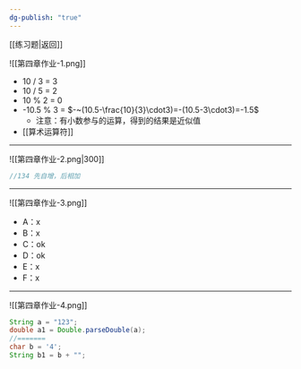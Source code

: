 ```yaml
---
dg-publish: "true"
---
```

[[练习题|返回]]

![[第四章作业-1.png]]
- 10 / 3 = 3
- 10 / 5 = 2
- 10 % 2 = 0
- -10.5 % 3 = $-~(10.5-\frac{10}{3}\cdot3)=-(10.5-3\cdot3)=-1.5$
	- 注意：有小数参与的运算，得到的结果是近似值
- [[算术运算符]] 
---

![[第四章作业-2.png|300]]
```java
//134 先自增，后相加
```
---
![[第四章作业-3.png]]
- A：x
- B：x
- C：ok
- D：ok
- E：x
- F：x
- ---
![[第四章作业-4.png]]
```java
String a = "123";
double a1 = Double.parseDouble(a);
//=======
char b = '4';
String b1 = b + "";
```